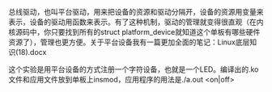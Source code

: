 总线驱动，也叫平台驱动，用来把设备的资源和驱动分隔开，设备的资源用变量来表示，设备的驱动用函数来表示。有了这种机制，驱动的管理就变得很直观（在内核源码中，你只要找到所有的struct platform_device就知道这个单板有哪些硬件资源了），管理也更方便。关于平台设备我有一篇更加全面的笔记：Linux底层知识(18).docx



这个实验是用平台设备的方式注册一个字符设备，也就是一个LED。编译出的.ko文件和应用文件放到单板上insmod，应用程序的用法是./a.out <on|off>